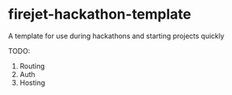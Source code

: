 # firejet-hackathon-template
 A template for use during hackathons and starting projects quickly

TODO:
1. Routing
2. Auth
3. Hosting